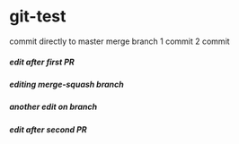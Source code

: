 # git-test

commit directly to master
merge branch
1 commit
2 commit

##### edit after first PR

##### editing merge-squash branch
##### another edit on branch

##### edit after second PR

